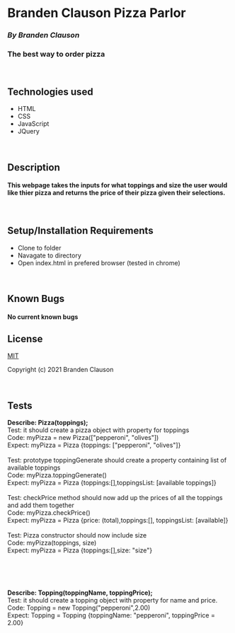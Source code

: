 
# Branden Clauson Pizza Parlor

### ***By Branden Clauson***
### The best way to order pizza

<p>&nbsp<p>

## **Technologies used**

* HTML
* CSS
* JavaScript
* JQuery

<p>&nbsp<p>

## **Description**

#### This webpage takes the inputs for what toppings and size the user would like thier pizza and returns the price of their pizza given their selections.



<p>&nbsp<p>

## **Setup/Installation Requirements**
* Clone to folder
* Navagate to directory
* Open index.html in prefered browser (tested in chrome)

<p>&nbsp<p>

## **Known Bugs**

#### No current known bugs

## **License**

[MIT](LICENSE.txt)

Copyright (c) 2021 Branden Clauson

<p>&nbsp<p>

## **Tests**


**Describe: Pizza(toppings);**
<br>
Test: it should create a pizza object with property for toppings
<br>
Code: myPizza = new Pizza(["pepperoni", "olives"])
<br>
Expect: myPizza = Pizza {toppings: ["pepperoni", "olives"]}
<br>
<br>
Test: prototype toppingGenerate should create a property containing list of available toppings
<br>
Code: myPizza.toppingGenerate()
<br>
Expect: myPizza = Pizza {toppings:[],toppingsList: [available toppings]}
<br>
<br>
Test: checkPrice method should now add up the prices of all the toppings and add them together
<br>
Code: myPizza.checkPrice()
<br>
Expect: myPizza = Pizza {price: (total),toppings:[], toppingsList: [available]}
<br>
<br>
Test: Pizza constructor should now include size 
<br>
Code: myPizza(toppings, size)
<br>
Expect: myPizza = Pizza {toppings:[],size: "size"}

<br>
<br>
<br>

**Describe: Topping(toppingName, toppingPrice);** 
<br>
Test: it should create a topping object with property for name and price.
<br>
Code: Topping = new Topping("pepperoni",2.00)
<br>
Expect: Topping = Topping {toppingName: "pepperoni", toppingPrice = 2.00}